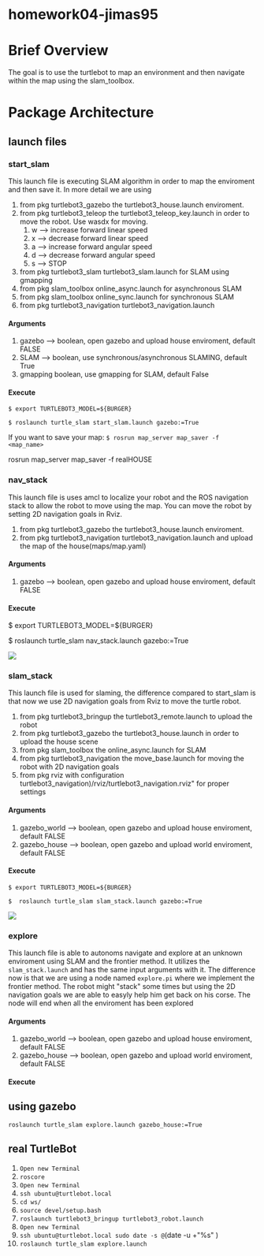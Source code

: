 # homework04-jimas95

# Brief Overview 
The goal is to use the turtlebot to map an environment and then navigate within the map using the slam_toolbox.

# Package Architecture

## launch files

### start_slam
This launch file is executing SLAM algorithm in order to map the enviroment and then save it. In more detail we are using 
1. from pkg turtlebot3_gazebo the turtlebot3_house.launch enviroment.
2. from pkg turtlebot3_teleop the turtlebot3_teleop_key.launch in order to move the robot.
    Use wasdx for moving.
    1. w --> increase forward linear speed
    2. x --> decrease forward linear speed
    3. a --> increase forward angular speed
    4. d --> decrease forward angular speed
    5. s --> STOP
3. from pkg turtlebot3_slam turtlebot3_slam.launch for SLAM using gmapping
4. from pkg slam_toolbox online_async.launch for asynchronous SLAM
5. from pkg slam_toolbox online_sync.launch  for synchronous SLAM
6. from pkg turtlebot3_navigation turtlebot3_navigation.launch

#### Arguments
1. gazebo --> boolean, open gazebo and upload house enviroment, default FALSE
2. SLAM --> boolean, use synchronous/asynchronous SLAMING, default True
3. gmapping boolean, use gmapping for SLAM, default False

#### Execute
`$ export TURTLEBOT3_MODEL=${BURGER}`

`$ roslaunch turtle_slam start_slam.launch gazebo:=True`

If you want to save your map:
`$ rosrun map_server map_saver -f <map_name>`

rosrun map_server map_saver -f realHOUSE

### nav_stack
This launch file is uses amcl to localize your robot and the ROS navigation stack to allow the robot to move using the map. You can move the robot by setting 2D navigation goals in Rviz.
1. from pkg turtlebot3_gazebo the turtlebot3_house.launch enviroment.
2. from pkg turtlebot3_navigation turtlebot3_navigation.launch and upload the map of the house(maps/map.yaml)

#### Arguments
1. gazebo --> boolean, open gazebo and upload house enviroment, default FALSE


#### Execute
$ export TURTLEBOT3_MODEL=${BURGER}

$ roslaunch turtle_slam nav_stack.launch gazebo:=True

![](https://github.com/ME495-EmbeddedSystems/homework04-jimas95/blob/main/gif/Navigation.gif)

### slam_stack
This launch file is used for slaming, the difference compared to start_slam is that now we use 2D navigation goals from Rviz to move the turtle robot.

1. from pkg turtlebot3_bringup the turtlebot3_remote.launch to upload the robot
2. from pkg turtlebot3_gazebo the turtlebot3_house.launch in order to upload the house scene
3. from pkg slam_toolbox the online_async.launch for SLAM 
4. from pkg turtlebot3_navigation the move_base.launch for moving the robot with 2D navigation goals 
5. from pkg rviz with configuration turtlebot3_navigation)/rviz/turtlebot3_navigation.rviz" for proper settings


#### Arguments
1. gazebo_world --> boolean, open gazebo and upload house enviroment, default FALSE
2. gazebo_house --> boolean, open gazebo and upload world enviroment, default FALSE


#### Execute
`$ export TURTLEBOT3_MODEL=${BURGER}`

`$  roslaunch turtle_slam slam_stack.launch gazebo:=True`


![](https://github.com/ME495-EmbeddedSystems/homework04-jimas95/blob/main/gif/SLAM.gif)




### explore
This launch file is able to autonoms navigate and explore at an unknown enviroment using SLAM and the frontier method. It utilizes the `slam_stack.launch` and has the same input arguments with it. The difference now is that we are using a node named `explore.pi` where we implement the frontier method. The robot might "stack" some times but using the 2D navigation goals we are able to easyly help him get back on his corse. The node will end when all the enviroment has been explored
#### Arguments
1. gazebo_world --> boolean, open gazebo and upload house enviroment, default FALSE
2. gazebo_house --> boolean, open gazebo and upload world enviroment, default FALSE


#### Execute

## using gazebo ##
`roslaunch turtle_slam explore.launch gazebo_house:=True`


## real TurtleBot ##
1. `Open new Terminal`
2. `roscore`
3. `Open new Terminal`
4. `ssh ubuntu@turtlebot.local`
5. `cd ws/`
6. `source devel/setup.bash `
7. `roslaunch turtlebot3_bringup turtlebot3_robot.launch`
8. `Open new Terminal`
9. `ssh ubuntu@turtlebot.local sudo date -s @`(date -u +"%s" )` `
10. `roslaunch turtle_slam explore.launch `
